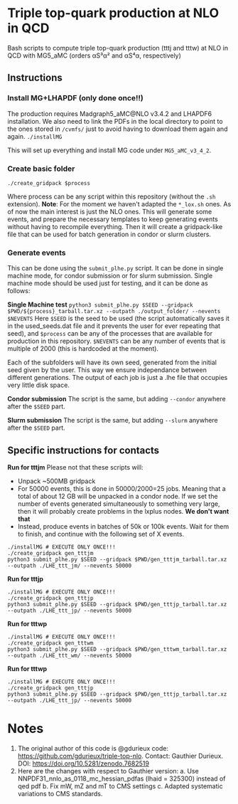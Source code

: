# Triple top-quark production at NLO in QCD ###

Bash scripts to compute triple top-quark production (tttj and tttw) at NLO in QCD with MG5_aMC (orders αS³α² and αS⁴α, respectively)


## Instructions
### Install MG+LHAPDF (only done once!!)
The production requires Madgraph5_aMC@NLO v3.4.2 and LHAPDF6 installation. We also need
to link the PDFs in the local directory to point to the ones stored in `/cvmfs/` just to
avoid having to download them again and again.
`./installMG`

This will set up everything and install MG code under `MG5_aMC_v3_4_2`.

### Create basic folder
`./create_gridpack $process`

Where process can be any script within this repository (without the `.sh` extension). 
**Note**: For the moment we haven't adapted the `*_lox.sh` ones. As of now the main
interest is just the NLO ones.  This will generate some events, and prepare the necessary 
templates to keep generating events without having to recompile everything. Then
it will create a gridpack-like file that can be used for batch generation in condor or slurm
clusters.

### Generate events
This can be done using the `submit_plhe.py` script. It can be done in single machine mode, for
condor submission or for slurm submission. Single machine mode should be used just for testing, and
it can be done as follows:

**Single Machine test**
```python3 submit_plhe.py $SEED --gridpack $PWD/${process}_tarball.tar.xz --outpath ./output_folder/ --nevents $NEVENTS```
Here `$SEED` is the seed to be used (the script automatically saves it in the used_seeds.dat file and it prevents the 
user for ever repeating that seed), and `$process` can be any of the processes that are available for production in 
this repository. `$NEVENTS` can be any number of events that is multiple of 2000 (this is hardcoded at the moment).

Each of the subfolders will have its own seed, generated from the initial seed given by the user. This way we
ensure independance between different generations. The output of each job is just a .lhe file that occupies very
little disk space.

**Condor submission**
The script is the same, but adding `--condor` anywhere after the `$SEED` part.

**Slurm submission**
The script is the same, but adding `--slurm` anywhere after the `$SEED` part.

## Specific instructions for contacts
**Run for tttjm**
Please not that these scripts will:
 * Unpack \~500MB gridpack
 * For 50000 events, this is done in 50000/2000=25 jobs. Meaning that a total of about 12 GB will be unpacked
   in a condor node. If we set the number of events generated simultaneously to something very large, then
   it will probably create problems in the lxplus nodes. **We don't want that**
 * Instead, produce events in batches of 50k or 100k events. Wait for them to finish, and continue with the following
   set of X events.
```
./installMG # EXECUTE ONLY ONCE!!!
./create_gridpack gen_tttjm
python3 submit_plhe.py $SEED --gridpack $PWD/gen_tttjm_tarball.tar.xz --outpath ./LHE_ttt_jm/ --nevents 50000
```

**Run for tttjp**
```
./installMG # EXECUTE ONLY ONCE!!!
./create_gridpack gen_tttjp
python3 submit_plhe.py $SEED --gridpack $PWD/gen_tttjp_tarball.tar.xz --outpath ./LHE_ttt_jp/ --nevents 50000 
```

**Run for tttwp**
```
./installMG # EXECUTE ONLY ONCE!!!
./create_gridpack gen_tttwm
python3 submit_plhe.py $SEED --gridpack $PWD/gen_tttwm_tarball.tar.xz --outpath ./LHE_ttt_wm/ --nevents 50000
```

**Run for tttwp**
```
./installMG # EXECUTE ONLY ONCE!!!
./create_gridpack gen_tttjp
python3 submit_plhe.py $SEED --gridpack $PWD/gen_tttjp_tarball.tar.xz --outpath ./LHE_ttt_jp/ --nevents 50000 
```

# Notes
1. The original author of this code is @gdurieux code: https://github.com/gdurieux/triple-top-nlo. Contact: Gauthier Durieux. DOI: https://doi.org/10.5281/zenodo.7682519
2. Here are the changes with respect to Gauthier version:
  a. Use NNPDF31_nnlo_as_0118_mc_hessian_pdfas (lhaid = 325300) instead of qed pdf
  b. Fix mW, mZ and mT to CMS settings
  c. Adapted systematic variations to CMS standards.



